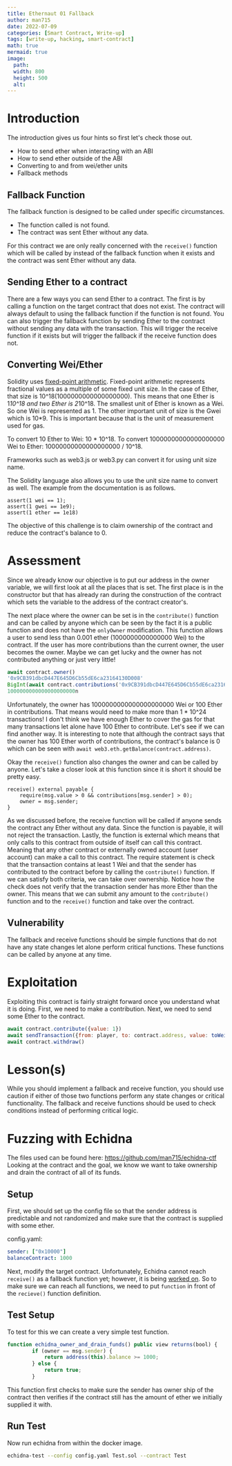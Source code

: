 ```yaml
---
title: Ethernaut 01 Fallback
author: man715
date: 2022-07-09
categories: [Smart Contract, Write-up]
tags: [write-up, hacking, smart-contract]
math: true
mermaid: true
image:
  path: 
  width: 800
  height: 500
  alt: 
---
```


# Introduction

The introduction gives us four hints so first let's check those out. 

- How to send ether when interacting with an ABI
- How to send ether outside of the ABI
- Converting to and from wei/ether units
- Fallback methods

## Fallback Function
The fallback function is designed to be called under specific circumstances.
- The function called is not found.
- The contract was sent Ether without any data.

For this contract we are only really concerned with the `receive()` function which will be called by instead of the fallback function when it exists and the contract was sent Ether without any data.


## Sending Ether to a contract
There are a few ways you can send Ether to a contract. The first is by calling a function on the target contract that does not exist. The contract will always default to using the fallback function if the function is not found. You can also trigger the fallback function by sending Ether to the contract without sending any data with the transaction. This will trigger the receive function if it exists but will trigger the fallback if the receive function does not.

## Converting Wei/Ether
Solidity uses [fixed-point arithmetic](https://en.wikipedia.org/wiki/Fixed-point_arithmetic). Fixed-point arithmetic represents fractional values as a multiple of some fixed unit size. In the case of Ether, that size is 10^18(1000000000000000000). This means that one Ether is 1*10^18 and two Ether is 2*10^18. The smallest unit of Ether is known as a Wei. So one Wei is represented as 1. The other important unit of size is the Gwei which is 10*9. This is important because that is the unit of measurement used for gas.

To convert 10 Ether to Wei: 10 \* 10^18. To convert 10000000000000000000 Wei to Ether: 10000000000000000000 / 10^18.

Frameworks such as web3.js or web3.py can convert it for using unit size name. 

The Solidity language also allows you to use the unit size name to convert as well. The example from the documentation is as follows.
```
assert(1 wei == 1);
assert(1 gwei == 1e9);
assert(1 ether == 1e18)
```

The objective of this challenge is to claim ownership of the contract and reduce the contract's balance to 0.

# Assessment
Since we already know our objective is to put our address in the owner variable, we will first look at all the places that is set. The first place is in the constructor but that has already ran during the construction of the contract which sets the variable to the address of the contract creator's. 

The next place where the owner can be set is in the `contribute()` function and can be called by anyone which can be seen by the fact it is a public function and does not have the `onlyOwner` modification. This function allows a user to send less than 0.001 ether (1000000000000000 Wei) to the contract. If the user has more contributions than the current owner, the user becomes the owner. Maybe we can get lucky and the owner has not contributed anything or just very little! 

```javascript
await contract.owner()
'0x9CB391dbcD447E645D6Cb55dE6ca23164130D008'
BigInt(await contract.contributions('0x9CB391dbcD447E645D6Cb55dE6ca23164130D008'))
1000000000000000000000n
```
Unfortunately, the owner has 1000000000000000000000 Wei or 100 Ether in contributions. That means would need to make more than 1 * 10^24 transactions! I don't think we have enough Ether to cover the gas for that many transactions let alone have 100 Ether to contribute. Let's see if we can find another way. It is interesting to note that although the contract says that the owner has 100 Ether worth of contributions, the contract's balance is 0 which can be seen with `await web3.eth.getBalance(contract.address)`.

Okay the `receive()` function also changes the owner and can be called by anyone. Let's take a closer look at this function since it is short it should be pretty easy.

```
receive() external payable {
    require(msg.value > 0 && contributions[msg.sender] > 0);
    owner = msg.sender;
}
```

As we discussed before, the receive function will be called if anyone sends the contract any Ether without any data. Since the function is payable, it will not reject the transaction. Lastly, the function is external which means that only calls to this contract from outside of itself can call this contract. Meaning that any other contract or externally owned account (user account) can make a call to this contract. The require statement is check that the transaction contains at least 1 Wei and that the sender has contributed to the contract before by calling the `contribute()` function. If we can satisfy both criteria, we can take over ownership. Notice how the check does not verify that the transaction sender has more Ether than the owner. This means that we can submit any amount to the `contribute()` function and to the `receive()` function and take over the contract. 

## Vulnerability
The fallback and receive functions should be simple functions that do not have any state changes let alone perform critical functions. These functions can be called by anyone at any time. 


# Exploitation
Exploiting this contract is fairly straight forward once you understand what it is doing. First, we need to make a contribution. Next, we need to send some Ether to the contract. 

```javascript
await contract.contribute({value: 1})
await sendTransaction({from: player, to: contract.address, value: toWei('0.000001')})
await contract.withdraw()
```

# Lesson(s)
While you should implement a fallback and receive function, you should use caution if either of those two functions perform any state changes or critical functionality.
The fallback and receive functions should be used to check conditions instead of performing critical logic.

# Fuzzing with Echidna
The files used can be found here: https://github.com/man715/echidna-ctf
Looking at the contract and the goal, we know we want to take ownership and drain the contract of all of its funds. 

## Setup
First, we should set up the config file so that the sender address is predictable and not randomized and make sure that the contract is supplied with some ether. 

config.yaml:
```yaml
sender: ["0x10000"]
balanceContract: 1000
```

Next, modify the target contract. Unfortunately, Echidna cannot reach `receive()` as a fallback function yet; however, it is being [worked on](https://github.com/crytic/echidna/pull/722). So to make sure we can reach all functions, we need to put `function` in front of the `recieve()` function definition. 

## Test Setup 
To test for this we can create a very simple test function.
```javascript
function echidna_owner_and_drain_funds() public view returns(bool) {
        if (owner == msg.sender) {
            return address(this).balance >= 1000;
        } else {
            return true;
        }
```

This function first checks to make sure the sender has owner ship of the contract then verifies if the contract still has the amount of ether we initially supplied it with.

## Run Test
Now run echidna from within the docker image.
```bash
echidna-test --config config.yaml Test.sol --contract Test
```

